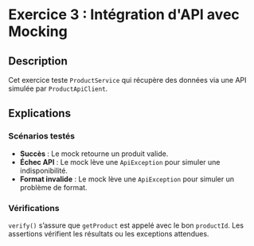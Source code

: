 # Exercice 3 : Intégration d'API avec Mocking

## Description
Cet exercice teste `ProductService` qui récupère des données via une API simulée par `ProductApiClient`.

## Explications

### Scénarios testés
- **Succès** : Le mock retourne un produit valide.
- **Échec API** : Le mock lève une `ApiException` pour simuler une indisponibilité.
- **Format invalide** : Le mock lève une `ApiException` pour simuler un problème de format.

### Vérifications
`verify()` s’assure que `getProduct` est appelé avec le bon `productId`. Les assertions vérifient les résultats ou les exceptions attendues.